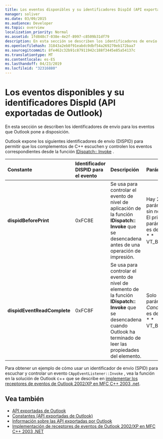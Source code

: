 ```yaml
---
title: Los eventos disponibles y su identificadores DispId (API exportadas de Outlook)
manager: soliver
ms.date: 03/09/2015
ms.audience: Developer
ms.topic: overview
localization_priority: Normal
ms.assetid: 1fd848c7-038e-4e2f-8997-c8509b31df79
description: En esta sección se describen los identificadores de envío para los eventos que Outlook pone a disposición.
ms.openlocfilehash: 31843a2eb8f91eabdc0dbf54a269270eb172baa7
ms.sourcegitcommit: 8fe462c32b91c87911942c188f3445e85a54137c
ms.translationtype: MT
ms.contentlocale: es-ES
ms.lasthandoff: 04/23/2019
ms.locfileid: "32316880"
---
```

# <a name="available-events-and-their-dispids-outlook-exported-apis"></a>Los eventos disponibles y su identificadores DispId (API exportadas de Outlook)

En esta sección se describen los identificadores de envío para los eventos que Outlook pone a disposición.
  
Outlook expone los siguientes identificadores de envío (DISPID) para permitir que los complementos de C++ escuchen y controlen los eventos correspondientes desde la función [IDispatch:: Invoke](https://docs.microsoft.com/previous-versions/windows/desktop/api/oaidl/nf-oaidl-idispatch-invoke) . 
  
|**Constante**|**Identificador DISPID para el evento**|**Descripción**|**Parámetros**|**Comentarios**|
|:-----|:-----|:-----|:-----|:-----|
|**dispidBeforePrint** <br/> |0xFC8E  <br/> |Se usa para controlar el evento de nivel de aplicación de la función **IDispatch:: Invoke** que se desencadena antes de una operación de impresión.  <br/> | Hay 2 parámetros sin nombre:  <br/>  El primer parámetro es del tipo * * VT_BOOL|VT_BREF * *. Devuelve **VARIANT_TRUE** en este parámetro para cancelar el evento.  <br/>  El segundo parámetro no se usa y debe omitirse.  <br/> |Este DISPID está disponible desde Outlook 2010.  <br/> |
|**dispidEventReadComplete** <br/> |0xFC8F  <br/> |Se usa para controlar el evento de nivel de elemento de la función **IDispatch:: Invoke** que se desencadena cuando Outlook ha terminado de leer las propiedades del elemento.  <br/> |Solo hay un parámetro _Cancel_ que es del tipo * * VT_BOOL|VT_BREF * *. Devuelve **VARIANT_TRUE** en este parámetro para cancelar la operación de lectura.  <br/> |Este DISPID está disponible desde Outlook 2010.  <br/> Este evento corresponde al evento **IExchExtMessageEvents:: OnReadComplete**de las extensiones de cliente de Exchange (ECE), y también al evento **ReadComplete** que se ha agregado al modelo de objetos desde Outlook 2013.  <br/> |
   
Para obtener un ejemplo de cómo usar un identificador de envío (SPID) para escuchar y controlar un evento `CAppEventListener::Invoke` , vea la función en la solución de Outlook c++ que se describe en [implementar los receptores de eventos de Outlook 2002/XP en MFC C++ 2003 .net](https://www.codeproject.com/Articles/4230/Implementing-Outlook-2002-XP-Event-Sinks-in-MFC-C).
  
## <a name="see-also"></a>Vea también

- [API exportadas de Outlook](outlook-exported-apis.md)
- [Constantes (API exportadas de Outlook)](constants-outlook-exported-apis.md)
- [Información sobre las API exportadas por Outlook](about-apis-exported-by-outlook.md)
- [Implementación de receptores de eventos de Outlook 2002/XP en MFC C++ 2003 .NET](https://www.codeproject.com/Articles/4230/Implementing-Outlook-2002-XP-Event-Sinks-in-MFC-C)


